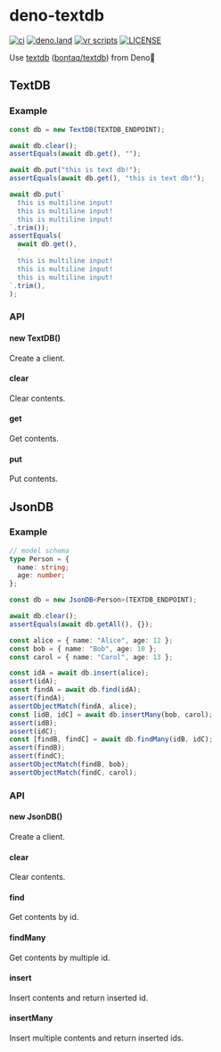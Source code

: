 # deno-textdb

[![ci](https://github.com/kawarimidoll/deno-textdb/workflows/ci/badge.svg)](.github/workflows/ci.yml)
[![deno.land](https://img.shields.io/badge/deno-%5E1.13.0-green?logo=deno)](https://deno.land)
[![vr scripts](https://badges.velociraptor.run/flat.svg)](https://velociraptor.run)
[![LICENSE](https://img.shields.io/badge/license-MIT-brightgreen)](LICENSE)

Use [textdb](https://textdb.dev)
([bontaq/textdb](https://github.com/bontaq/textdb)) from Deno🦕

## TextDB

### Example

```ts
const db = new TextDB(TEXTDB_ENDPOINT);

await db.clear();
assertEquals(await db.get(), "");

await db.put("this is text db!");
assertEquals(await db.get(), "this is text db!");

await db.put(`
  this is multiline input!
  this is multiline input!
  this is multiline input!
`.trim());
assertEquals(
  await db.get(),
  `
  this is multiline input!
  this is multiline input!
  this is multiline input!
`.trim(),
);
```

### API

#### new TextDB()

Create a client.

#### clear

Clear contents.

#### get

Get contents.

#### put

Put contents.

## JsonDB

### Example

```ts
// model schema
type Person = {
  name: string;
  age: number;
};

const db = new JsonDB<Person>(TEXTDB_ENDPOINT);

await db.clear();
assertEquals(await db.getAll(), {});

const alice = { name: "Alice", age: 12 };
const bob = { name: "Bob", age: 10 };
const carol = { name: "Carol", age: 13 };

const idA = await db.insert(alice);
assert(idA);
const findA = await db.find(idA);
assert(findA);
assertObjectMatch(findA, alice);
const [idB, idC] = await db.insertMany(bob, carol);
assert(idB);
assert(idC);
const [findB, findC] = await db.findMany(idB, idC);
assert(findB);
assert(findC);
assertObjectMatch(findB, bob);
assertObjectMatch(findC, carol);
```

### API

#### new JsonDB<Schema>()

Create a client.

#### clear

Clear contents.

#### find

Get contents by id.

#### findMany

Get contents by multiple id.

#### insert

Insert contents and return inserted id.

#### insertMany

Insert multiple contents and return inserted ids.
